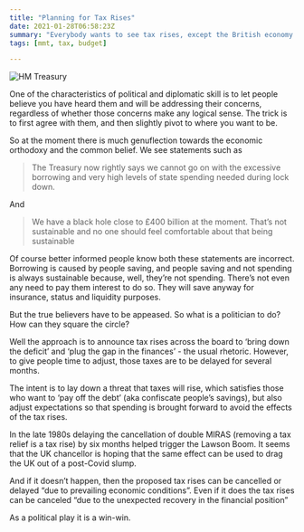 ```yaml
---
title: "Planning for Tax Rises"
date: 2021-01-28T06:58:23Z
summary: "Everybody wants to see tax rises, except the British economy. How can we do both?"
tags: [mmt, tax, budget]

---
```


![HM Treasury](images/treasury.jpg)

One of the characteristics of political and diplomatic skill is to let people believe you have heard them and will be addressing their concerns, regardless of whether those concerns make any logical sense. The trick is to first agree with them, and then slightly pivot to where you want to be. 

So at the moment there is much genuflection towards the economic orthodoxy and the common belief. We see statements such as

> The Treasury now rightly says we cannot go on with the excessive borrowing and very high levels of state spending needed during lock down.

And 

> We have a black hole close to £400 billion at the moment. That’s not sustainable and no one should feel comfortable about that being sustainable

Of course better informed people know both these statements are incorrect. Borrowing is caused by people saving, and people saving and not spending is always sustainable because, well, they’re not spending. There’s not even any need to pay them interest to do so. They will save anyway for insurance, status and liquidity purposes. 

But the true believers have to be appeased. So what is a politician to do? How can they square the circle? 

Well the approach is to announce tax rises across the board to ‘bring down the deficit’ and ‘plug the gap in the finances’ - the usual rhetoric. However, to give people time to adjust, those taxes are to be delayed for several months. 

The intent is to lay down a threat that taxes will rise, which satisfies those who want to ‘pay off the debt’ (aka confiscate people’s savings), but also adjust expectations so that spending is brought forward to avoid the effects of the tax rises.

In the late 1980s delaying the cancellation of double MIRAS (removing a tax relief is a tax rise) by six months helped trigger the Lawson Boom. It seems that the UK chancellor is hoping that the same effect can be used to drag the UK out of a post-Covid slump.

And if it doesn’t happen, then the proposed tax rises can be cancelled or delayed “due to prevailing economic conditions”. Even if it does the tax rises can be canceled “due to the unexpected recovery in the financial position” 

As a political play it is a win-win. 

